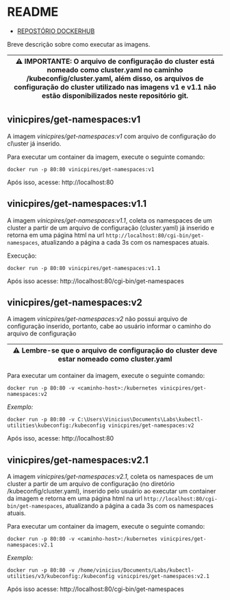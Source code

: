 
# README

- [REPOSTÓRIO DOCKERHUB](https://hub.docker.com/repository/docker/vinicpires/get-namespaces/general)

Breve descrição sobre como executar as imagens.

| :warning:  IMPORTANTE:  O arquivo de configuração do cluster está nomeado como cluster.yaml no caminho /kubeconfig/cluster.yaml, além disso, os arquivos de configuração do cluster utilizado nas imagens v1 e v1.1 não estão disponibilizados neste repositório git. |
|-----------------------------------------|


## vinicpires/get-namespaces:v1

A imagem *vinicpires/get-namespaces:v1* com arquivo de configuração do cl\uster já inserido. 

Para executar um container da imagem, execute o seguinte comando:
```
docker run -p 80:80 vinicpires/get-namespaces:v1
```
Após isso, acesse: http://localhost:80

## vinicpires/get-namespaces:v1.1

A imagem *vinicpires/get-namespaces:v1.1*, coleta os namespaces de um cluster a partir de um arquivo de configuração (cluster.yaml) já inserido e retorna em uma página html na url ```http://localhost:80/cgi-bin/get-namespaces```, atualizando a página a cada 3s com os namespaces atuais.

Execução:

```
docker run -p 80:80 vinicpires/get-namespaces:v1.1
```

Após isso acesse: http://localhost:80/cgi-bin/get-namespaces

## vinicpires/get-namespaces:v2

A imagem *vinicpires/get-namespaces:v2* não possui arquivo de configuração inserido, portanto, cabe ao usuário informar o caminho do arquivo de configuração


| :warning: Lembre-se que o arquivo de configuração do cluster deve estar nomeado como cluster.yaml |
|-----------------------------------------|

Para executar um container da imagem, execute o seguinte comando:
```
docker run -p 80:80 -v <caminho-host>:/kubernetes vinicpires/get-namespaces:v2
```
*Exemplo:* 

```
docker run -p 80:80 -v C:\Users\Vinicius\Documents\Labs\kubectl-utilities\kubeconfig:/kubeconfig vinicpires/get-namespaces:v2
```

Após isso, acesse: http://localhost:80


## vinicpires/get-namespaces:v2.1

A imagem *vinicpires/get-namespaces:v2.1*, coleta os namespaces de um cluster a partir de um arquivo de configuração (no diretório /kubeconfig/cluster.yaml), inserido pelo usuário ao executar um container da imagem e retorna em uma página html na url ```http://localhost:80/cgi-bin/get-namespaces```, atualizando a página a cada 3s com os namespaces atuais.

Para executar um container da imagem, execute o seguinte comando:
```
docker run -p 80:80 -v <caminho-host>:/kubernetes vinicpires/get-namespaces:v2.1
```
*Exemplo:* 

```
docker run -p 80:80 -v /home/vinicius/Documents/Labs/kubectl-utilities/v3/kubeconfig:/kubeconfig vinicpires/get-namespaces:v2.1
```

Após isso acesse: http://localhost:80/cgi-bin/get-namespaces

